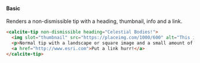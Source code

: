 #### Basic

Renders a non-dismissible tip with a heading, thumbnail, info and a link.

```html
<calcite-tip non-dismissible heading="Celestial Bodies!">
  <img slot="thumbnail" src="https://placeimg.com/1000/600" alt="This is an image of nature." />
  <p>Normal tip with a landscape or square image and a small amount of text in the "info" slot.</p>
  <a href="http://www.esri.com">Put a link hurr!</a>
</calcite-tip>
```
